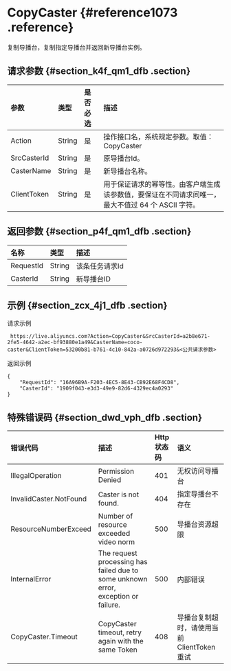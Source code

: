 # CopyCaster {#reference1073 .reference}

复制导播台，复制指定导播台并返回新导播台实例。

## 请求参数 {#section_k4f_qm1_dfb .section}

|参数|类型|是否必选|描述|
|:-|:-|:---|:-|
|Action|String|是|操作接口名，系统规定参数。取值：CopyCaster|
|SrcCasterId|String|是|原导播台Id。|
|CasterName|String|是|新导播台名称。|
|ClientToken|String|是|用于保证请求的幂等性。由客户端生成该参数值，要保证在不同请求间唯一，最大不值过 64 个 ASCII 字符。|

## 返回参数 {#section_p4f_qm1_dfb .section}

|名称|类型|描述|
|:-|:-|:-|
|RequestId|String|该条任务请求Id|
|CasterId|String|新导播台ID|

## 示例 {#section_zcx_4j1_dfb .section}

请求示例

```
 https://live.aliyuncs.com?Action=CopyCaster&SrcCasterId=a2b8e671-2fe5-4642-a2ec-bf93880e1a49&CasterName=coco-caster&ClientToken=53200b81-b761-4c10-842a-a0726d972293&<公共请求参数>
```

返回示例

```
{
    "RequestId": "16A96B9A-F203-4EC5-8E43-CB92E68F4CD8",
    "CasterId": "1909f043-e3d3-49e9-82d6-4329ec4a0293"
}
```

## 特殊错误码 {#section_dwd_vph_dfb .section}

|错误代码|描述|Http 状态码|语义|
|:---|:-|:-------|:-|
|IllegalOperation|Permission Denied|401|无权访问导播台|
|InvalidCaster.NotFound|Caster is not found.|404|指定导播台不存在|
|ResourceNumberExceed|Number of resource exceeded video norm|500|导播台资源超限|
|InternalError|The request processing has failed due to some unknown error, exception or failure.|500|内部错误|
|CopyCaster.Timeout|CopyCaster timeout, retry again with the same Token|408|导播台复制超时，请使用当前ClientToken重试|

